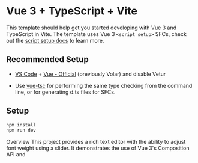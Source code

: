 # Vue 3 + TypeScript + Vite

This template should help get you started developing with Vue 3 and TypeScript in Vite. The template uses Vue 3 `<script setup>` SFCs, check out the [script setup docs](https://v3.vuejs.org/api/sfc-script-setup.html#sfc-script-setup) to learn more.

## Recommended Setup

- [VS Code](https://code.visualstudio.com/) + [Vue - Official](https://marketplace.visualstudio.com/items?itemName=Vue.volar) (previously Volar) and disable Vetur

- Use [vue-tsc](https://github.com/vuejs/language-tools/tree/master/packages/tsc) for performing the same type checking from the command line, or for generating d.ts files for SFCs.

## Setup

```bash
npm install
npm run dev
```

Overview
This project provides a rich text editor with the ability to adjust font weight using a slider. It demonstrates the use of Vue 3's Composition API and <script setup>, TypeScript for type safety, and Vite for fast development and build tooling.

Features
Rich Text Editing: Powered by Tiptap, an extensible text editor framework.
Font Weight Adjustment: Customizable font weight using a slider component.
Modular Components: Well-organized and reusable Vue components.
Type Safety: Leveraging TypeScript for robust type checking.
Fast Development: Using Vite for instant hot module replacement and fast builds.
